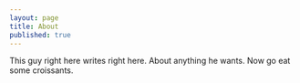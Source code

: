 ```yaml
---
layout: page
title: About
published: true
---
```


<p>This guy right here writes right here. About anything he <span id="DescAbout">wants. Now go eat some croissants.</span></p>
